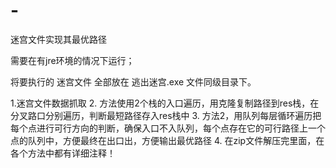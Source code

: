 # -
迷宫文件实现其最优路径

需要在有jre环境的情况下运行；

将要执行的 迷宫文件 全部放在 逃出迷宫.exe 文件同级目录下。

1.迷宫文件数据抓取
2. 方法使用2个栈的入口遍历，用克隆复制路径到res栈，在分叉路口分别遍历，判断最短路径存入res栈中
3. 方法2，用队列每层循环遍历把每个点进行可行方向的判断，确保入口不入队列，每个点存在它的可行路径上一个点的队列中，方便最终在出口出，方便输出最优路径
4. 在zip文件解压完里面，在各个方法中都有详细注释！
